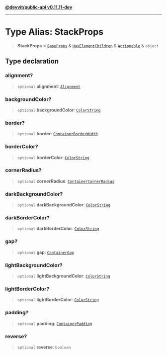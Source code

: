 [**@devvit/public-api v0.11.11-dev**](../../../../../../README.md)

---

# Type Alias: StackProps

> **StackProps** = [`BaseProps`](BaseProps.md) & [`HasElementChildren`](HasElementChildren.md) & [`Actionable`](Actionable.md) & `object`

## Type declaration

### alignment?

> `optional` **alignment**: [`Alignment`](Alignment.md)

### backgroundColor?

> `optional` **backgroundColor**: [`ColorString`](ColorString.md)

### border?

> `optional` **border**: [`ContainerBorderWidth`](ContainerBorderWidth.md)

### borderColor?

> `optional` **borderColor**: [`ColorString`](ColorString.md)

### cornerRadius?

> `optional` **cornerRadius**: [`ContainerCornerRadius`](ContainerCornerRadius.md)

### darkBackgroundColor?

> `optional` **darkBackgroundColor**: [`ColorString`](ColorString.md)

### darkBorderColor?

> `optional` **darkBorderColor**: [`ColorString`](ColorString.md)

### gap?

> `optional` **gap**: [`ContainerGap`](ContainerGap.md)

### lightBackgroundColor?

> `optional` **lightBackgroundColor**: [`ColorString`](ColorString.md)

### lightBorderColor?

> `optional` **lightBorderColor**: [`ColorString`](ColorString.md)

### padding?

> `optional` **padding**: [`ContainerPadding`](ContainerPadding.md)

### reverse?

> `optional` **reverse**: `boolean`
